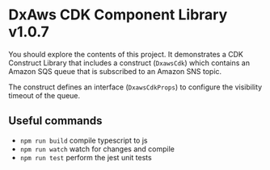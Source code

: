 # DxAws CDK Component Library v1.0.7

You should explore the contents of this project. It demonstrates a CDK Construct Library that includes a construct (`DxawsCdk`)
which contains an Amazon SQS queue that is subscribed to an Amazon SNS topic.

The construct defines an interface (`DxawsCdkProps`) to configure the visibility timeout of the queue.

## Useful commands

* `npm run build`   compile typescript to js
* `npm run watch`   watch for changes and compile
* `npm run test`    perform the jest unit tests
